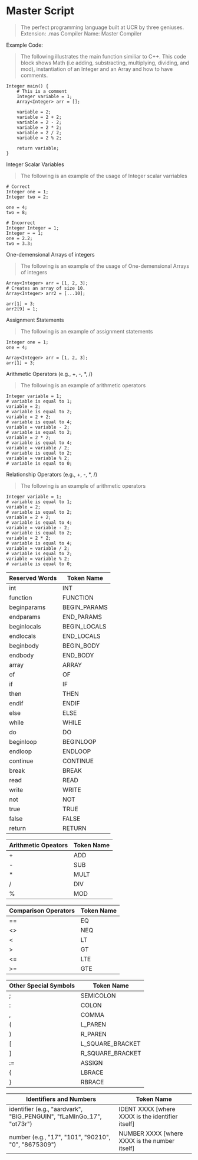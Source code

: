 # Master Script
> The perfect programming language built at UCR by three geniuses.
> Extension: .mas
> Compiler Name: Master Compiler


Example Code: 
> The following illustrates the main function similiar to C++. This code block shows Math (i.e adding, substracting, multiplying, dividing, and mod), instantiation of an Integer and an Array and how to have comments.
```
Integer main() {
    # This is a comment
    Integer variable = 1;
    Array<Integer> arr = [];

    variable = 2;
    variable = 2 + 2;
    variable = 2 - 2;
    variable = 2 * 2;
    variable = 2 / 2;
    variable = 2 % 2;

    return variable;
}
```

Integer Scalar Variables
> The following is an example of the usage of Integer scalar varriables

```
# Correct
Integer one = 1;
Integer two = 2;

one = 4;
two = 8;

# Incorrect
Integer Integer = 1;
Integer = = 1;
one = 2.2;
two = 3.3;
```


One-demensional Arrays of integers
> The following is an example of the usage of One-demensional Arrays of integers

```
Array<Integer> arr = [1, 2, 3];
# Creates an array of size 10.
Array<Integer> arr2 = [...10];

arr[1] = 3;
arr2[9] = 1;
```


Assignment Statements
> The following is an example of assignment statements
```
Integer one = 1;
one = 4;

Array<Integer> arr = [1, 2, 3];
arr[1] = 3;

```

Arithmetic Operators (e.g., +, -, *, /)
> The following is an example of arithmetic operators
```
Integer variable = 1;
# variable is equal to 1;
variable = 2;
# variable is equal to 2;
variable = 2 + 2;
# variable is equal to 4;
variable = variable - 2;
# variable is equal to 2;
variable = 2 * 2;
# variable is equal to 4;
variable = variable / 2;
# variable is equal to 2;
variable = variable % 2;
# variable is equal to 0;
```


Relationship Operators (e.g., +, -, *, /)
> The following is an example of arithmetic operators
```
Integer variable = 1;
# variable is equal to 1;
variable = 2;
# variable is equal to 2;
variable = 2 + 2;
# variable is equal to 4;
variable = variable - 2;
# variable is equal to 2;
variable = 2 * 2;
# variable is equal to 4;
variable = variable / 2;
# variable is equal to 2;
variable = variable % 2;
# variable is equal to 0;
```


|   Reserved Words      |    Token Name    |
| --------------------- | ---------------- |
| int                   | INT              |
| function              | FUNCTION         |
| beginparams           | BEGIN_PARAMS     |
| endparams             | END_PARAMS       |
| beginlocals           | BEGIN_LOCALS     |
| endlocals             | END_LOCALS       |
| beginbody             | BEGIN_BODY       | 
| endbody               | END_BODY         |
| array                 | ARRAY            |
| of                    | OF               |
| if                    | IF               |
| then                  | THEN             |
| endif                 | ENDIF            |
| else                  | ELSE             |
| while                 | WHILE            |
| do                    | DO               |
| beginloop             | BEGINLOOP        |
| endloop               | ENDLOOP          |
| continue              | CONTINUE         |
| break                 | BREAK            |
| read                  | READ             |
| write                 | WRITE            |
| not                   | NOT              |
| true	                | TRUE             |
| false                 | FALSE            |
| return                | RETURN           |



|   Arithmetic Opeators   |    Token Name    |
| ----------------------- | ---------------- |
|            +            |      ADD         |
|            -            |      SUB         |
|            *            |      MULT        |
|            /            |      DIV         |
|            %            |      MOD         |


|Comparison Operators      |    Token Name       |
| ------------------------ | ------------------- |
|==	                       |       EQ            | 
|<>	                       |      NEQ            |  
|<	                       |      LT             |
|>	                       |      GT             |
|<=	                       |     LTE             |
|>=	                       |     GTE             |


|Other Special Symbols      |    Token Name       |
| ------------------------  | ------------------- |
|;	                        |     SEMICOLON       | 
|:	                        |    COLON            | 
|,	                        |    COMMA            | 
|(	                        |    L_PAREN          | 
|)	                        |    R_PAREN          |
|\[                         |   L_SQUARE_BRACKET  |
|]	                        |    R_SQUARE_BRACKET |
|:=	                        |   ASSIGN            | 
|{	                        |   LBRACE            |
|}	                        |   RBRACE            |

|Identifiers and Numbers                                                |    Token Name                                   |
| --------------------------------------------------------------------  | ----------------------------------------------- |
|identifier (e.g., "aardvark", "BIG_PENGUIN", "fLaMInGo_17", "ot73r")	|IDENT XXXX [where XXXX is the identifier itself] |
|number (e.g., "17", "101", "90210", "0", "8675309")	                |NUMBER XXXX [where XXXX is the number itself]    |  
